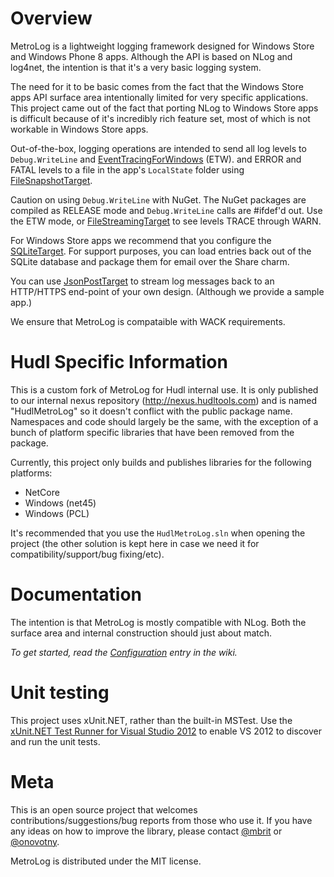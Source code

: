 Overview
===
MetroLog is a lightweight logging framework designed for Windows Store and Windows Phone 8 apps. Although the API is based on
NLog and log4net, the intention is that it's a very basic logging system.

The need for it to be basic comes from the fact that the Windows Store apps API surface area intentionally limited for very specific
applications. This project came out of the fact that porting NLog to Windows Store apps is difficult because of it's
incredibly rich feature set, most of which is not workable in Windows Store apps.

Out-of-the-box, logging operations are intended to send all log levels to `Debug.WriteLine` and [EventTracingForWindows](https://github.com/mbrit/MetroLog/wiki/EventTracingForWindows) (ETW).
and ERROR and FATAL levels to a file in the app's `LocalState` folder using [FileSnapshotTarget](https://github.com/mbrit/MetroLog/wiki/FileSnapshotTarget).

Caution on using `Debug.WriteLine` with NuGet. The NuGet packages are compiled as RELEASE mode and `Debug.WriteLine` calls are #ifdef'd out. Use
the ETW mode, or [FileStreamingTarget](https://github.com/mbrit/MetroLog/wiki/FileStreamingTarget) to see levels TRACE through WARN.

For Windows Store apps we recommend that you configure the [SQLiteTarget](https://github.com/mbrit/MetroLog/wiki/SQLiteTarget). For support purposes,
you can load entries back out of the SQLite database and package them for email over the Share charm.

You can use [JsonPostTarget](https://github.com/mbrit/MetroLog/wiki/JsonPostTarget) to stream log messages back to an HTTP/HTTPS end-point of your
own design. (Although we provide a sample app.)

We ensure that MetroLog is compataible with WACK requirements.

Hudl Specific Information
===
This is a custom fork of MetroLog for Hudl internal use. It is only published to our internal nexus repository (http://nexus.hudltools.com) and is named "HudlMetroLog" so it doesn't conflict with the public package name. Namespaces and code should largely be the same, with the exception of a bunch of platform specific libraries that have been removed from the package.

Currently, this project only builds and publishes libraries for the following platforms:

- NetCore
- Windows (net45)
- Windows (PCL)

It's recommended that you use the `HudlMetroLog.sln` when opening the project (the other solution is kept here in case we need it for compatibility/support/bug fixing/etc).

Documentation
===
The intention is that MetroLog is mostly compatible with NLog. Both the surface area and internal construction
should just about match.

*To get started, read the [Configuration](https://github.com/mbrit/MetroLog/wiki/Configuration) entry in the wiki.*

Unit testing
===
This project uses xUnit.NET, rather than the built-in MSTest. Use the
[xUnit.NET Test Runner for Visual Studio 2012](http://visualstudiogallery.msdn.microsoft.com/463c5987-f82b-46c8-a97e-b1cde42b9099) to
enable VS 2012 to discover and run the unit tests.

Meta
===
This is an open source project that welcomes contributions/suggestions/bug reports from those who use it.
If you have any ideas on how to improve the library, please contact [@mbrit](https://twitter.com/mbrit) or
[@onovotny](https://twitter.com/onovotny).

MetroLog is distributed under the MIT license.
